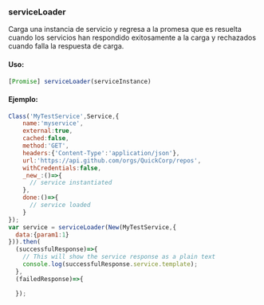 ### serviceLoader

Carga una instancia de servicio y regresa a la promesa que es resuelta cuando los servicios han respondido exitosamente a la carga y rechazados cuando falla la respuesta de carga.

#### Uso:

```javascript
[Promise] serviceLoader(serviceInstance)
```

#### Ejemplo:

```javascript
Class('MyTestService',Service,{
    name:'myservice',
    external:true,
    cached:false,
    method:'GET',
    headers:{'Content-Type':'application/json'},
    url:'https://api.github.com/orgs/QuickCorp/repos',
    withCredentials:false,
    _new_:()=>{
      // service instantiated
    },
    done:()=>{
      // service loaded
    }
});
var service = serviceLoader(New(MyTestService,{
  data:{param1:1}
})).then(
  (successfulResponse)=>{
    // This will show the service response as a plain text
    console.log(successfulResponse.service.template);
  },
  (failedResponse)=>{

  });
```

